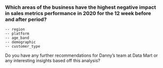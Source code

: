 ### Which areas of the business have the highest negative impact in sales metrics performance in 2020 for the 12 week before and after period?

    -- region
    -- platform
    -- age_band
    -- demographic
    -- customer_type

Do you have any further recommendations for Danny’s team at Data Mart or any interesting insights based off this analysis?
